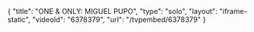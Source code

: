 {
    "title": "ONE & ONLY: MIGUEL PUPO",
    "type": "solo",
    "layout": "iframe-static",
    "videoId": "6378379",
    "url": "\/tvpembed\/6378379"
}